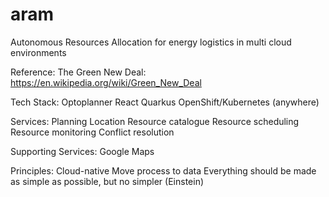 # aram
Autonomous Resources Allocation for energy logistics in multi cloud environments

Reference:
The Green New Deal: https://en.wikipedia.org/wiki/Green_New_Deal

Tech Stack:
Optoplanner
React
Quarkus 
OpenShift/Kubernetes (anywhere)

Services:
Planning
Location
Resource catalogue
Resource scheduling
Resource monitoring
Conflict resolution

Supporting Services:
Google Maps

Principles:
Cloud-native
Move process to data
Everything should be made as simple as possible, but no simpler (Einstein)
